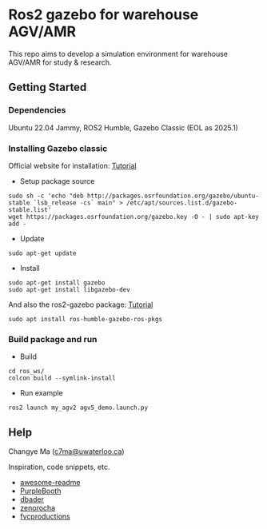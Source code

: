 # Ros2 gazebo for warehouse AGV/AMR

This repo aims to develop a simulation environment for warehouse AGV/AMR for study & research.

## Getting Started

### Dependencies
Ubuntu 22.04 Jammy,
ROS2 Humble,
Gazebo Classic (EOL as 2025.1)

### Installing Gazebo classic
Official website for installation: [Tutorial](https://classic.gazebosim.org/tutorials?tut=install_ubuntu) <br />

* Setup package source 
```
sudo sh -c 'echo "deb http://packages.osrfoundation.org/gazebo/ubuntu-stable `lsb_release -cs` main" > /etc/apt/sources.list.d/gazebo-stable.list'
wget https://packages.osrfoundation.org/gazebo.key -O - | sudo apt-key add -
```
* Update
```
sudo apt-get update
```
* Install
```
sudo apt-get install gazebo
sudo apt-get install libgazebo-dev
```
And also the ros2-gazebo package: [Tutorial](https://classic.gazebosim.org/tutorials?tut=ros2_installing)
```
sudo apt install ros-humble-gazebo-ros-pkgs
```

### Build package and run

* Build
```
cd ros_ws/
colcon build --symlink-install
```
* Run example
```
ros2 launch my_agv2 agv5_demo.launch.py
```

## Help
Changye Ma (c7ma@uwaterloo.ca)

Inspiration, code snippets, etc.
* [awesome-readme](https://github.com/matiassingers/awesome-readme)
* [PurpleBooth](https://gist.github.com/PurpleBooth/109311bb0361f32d87a2)
* [dbader](https://github.com/dbader/readme-template)
* [zenorocha](https://gist.github.com/zenorocha/4526327)
* [fvcproductions](https://gist.github.com/fvcproductions/1bfc2d4aecb01a834b46)
